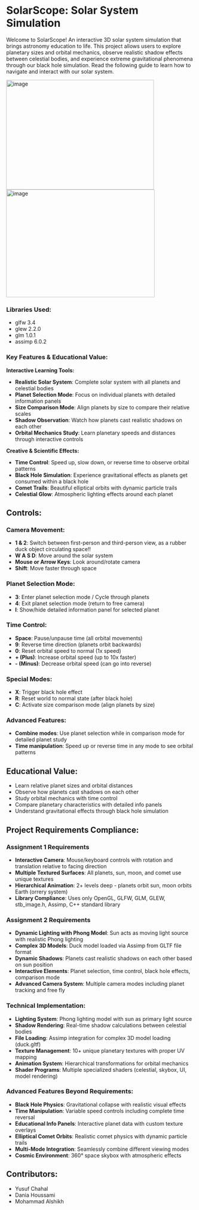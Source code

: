 # SolarScope: Solar System Simulation

Welcome to SolarScope! An interactive 3D solar system simulation that brings astronomy education to life. This project allows users to explore planetary sizes and orbital mechanics, observe realistic shadow effects between celestial bodies, and experience extreme gravitational phenomena through our black hole simulation. Read the following guide to learn how to navigate and interact with our solar system. 

<img width="395" height="293" alt="image" src="https://github.com/user-attachments/assets/c616b2cc-58c1-49d7-ad51-a5721c6858a6" />
<img width="397" height="288" alt="image" src="https://github.com/user-attachments/assets/a3be33e3-deb8-4a23-a171-ebccb59ed759" />

### **Libraries Used:**
- glfw 3.4
- glew 2.2.0
- glm 1.0.1
- assimp 6.0.2

### **Key Features & Educational Value:**
**Interactive Learning Tools:**
- **Realistic Solar System**: Complete solar system with all planets and celestial bodies
- **Planet Selection Mode**: Focus on individual planets with detailed information panels  
- **Size Comparison Mode**: Align planets by size to compare their relative scales
- **Shadow Observation**: Watch how planets cast realistic shadows on each other
- **Orbital Mechanics Study**: Learn planetary speeds and distances through interactive controls

**Creative & Scientific Effects:**
- **Time Control**: Speed up, slow down, or reverse time to observe orbital patterns
- **Black Hole Simulation**: Experience gravitational effects as planets get consumed within a black hole
- **Comet Trails**: Beautiful elliptical orbits with dynamic particle trails
- **Celestial Glow**: Atmospheric lighting effects around each planet

## Controls:

### Camera Movement:
- **1 & 2**: Switch between first-person and third-person view, as a rubber duck object circulating space!!
- **W A S D**: Move around the solar system
- **Mouse or Arrow Keys**: Look around/rotate camera
- **Shift**: Move faster through space

### Planet Selection Mode:
- **3**: Enter planet selection mode / Cycle through planets
- **4**: Exit planet selection mode (return to free camera)
- **I**: Show/hide detailed information panel for selected planet

### Time Control:
- **Space**: Pause/unpause time (all orbital movements)
- **9**: Reverse time direction (planets orbit backwards)
- **0**: Reset orbital speed to normal (1x speed)
- **+ (Plus)**: Increase orbital speed (up to 10x faster)
- **- (Minus)**: Decrease orbital speed (can go into reverse)

### Special Modes:
- **X**: Trigger black hole effect 
- **R**: Reset world to normal state (after black hole)
- **C**: Activate size comparison mode (align planets by size)

### Advanced Features:
- **Combine modes**: Use planet selection while in comparison mode for detailed planet study
- **Time manipulation**: Speed up or reverse time in any mode to see orbital patterns

## Educational Value:
- Learn relative planet sizes and orbital distances
- Observe how planets cast shadows on each other
- Study orbital mechanics with time control
- Compare planetary characteristics with detailed info panels
- Understand gravitational effects through black hole simulation

## Project Requirements Compliance:

### Assignment 1 Requirements
- **Interactive Camera**: Mouse/keyboard controls with rotation and translation relative to facing direction
- **Multiple Textured Surfaces**: All planets, sun, moon, and comet use unique textures
- **Hierarchical Animation**: 2+ levels deep - planets orbit sun, moon orbits Earth (orrery system)
- **Library Compliance**: Uses only OpenGL, GLFW, GLM, GLEW, stb_image.h, Assimp, C++ standard library

### Assignment 2 Requirements 
- **Dynamic Lighting with Phong Model**: Sun acts as moving light source with realistic Phong lighting
- **Complex 3D Models**: Duck model loaded via Assimp from GLTF file format
- **Dynamic Shadows**: Planets cast realistic shadows on each other based on sun position
- **Interactive Elements**: Planet selection, time control, black hole effects, comparison mode
- **Advanced Camera System**: Multiple camera modes including planet tracking and free fly

### **Technical Implementation:**
- **Lighting System**: Phong lighting model with sun as primary light source
- **Shadow Rendering**: Real-time shadow calculations between celestial bodies  
- **File Loading**: Assimp integration for complex 3D model loading (duck.gltf)
- **Texture Management**: 10+ unique planetary textures with proper UV mapping
- **Animation System**: Hierarchical transformations for orbital mechanics
- **Shader Programs**: Multiple specialized shaders (celestial, skybox, UI, model rendering)

### **Advanced Features Beyond Requirements:**
-  **Black Hole Physics**: Gravitational collapse with realistic visual effects
-  **Time Manipulation**: Variable speed controls including complete time reversal  
-  **Educational Info Panels**: Interactive planet data with custom texture overlays
-  **Elliptical Comet Orbits**: Realistic comet physics with dynamic particle trails
-  **Multi-Mode Integration**: Seamlessly combine different viewing modes
-  **Cosmic Environment**: 360° space skybox with atmospheric effects

## Contributors:
- Yusuf Chahal
- Dania Houssami
- Mohammad Alshikh
